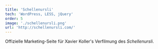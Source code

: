 ```yaml
---
title: 'Schellenursli'
tech: 'WordPress, LESS, jQuery'
order: 5
image: './schellenursli.png'
url: 'http://schellenursli.com/'
---
```


Offizielle Marketing-Seite für Xavier Koller's Verfilmung des _Schellenursli_.
